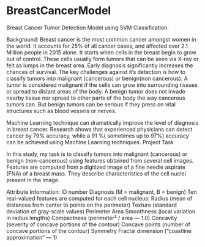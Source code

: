# BreastCancerModel
Breast Cancer Tumor Detection Model using SVM Classification.

Background:
Breast cancer is the most common cancer amongst women in the world. It accounts for 25% of all cancer cases, and affected over 2.1 Million people in 2015 alone. It starts when cells in the breast begin to grow out of control. These cells usually form tumors that can be seen via X-ray or felt as lumps in the breast area.
Early diagnosis significantly increases the chances of survival. The key challenges against it’s detection is how to classify tumors into malignant (cancerous) or benign(non cancerous). A tumor is considered malignant if the cells can grow into surrounding tissues or spread to distant areas of the body. A benign tumor does not invade nearby tissue nor spread to other parts of the body the way cancerous tumors can. But benign tumors can be serious if they press on vital structures such as blood vessels or nerves.

Machine Learning technique can dramatically improve the level of diagnosis in breast cancer. Research shows that experienced physicians can detect cancer by 79% accuracy, while a 91 %( sometimes up to 97%) accuracy can be achieved using Machine Learning techniques.
Project Task

In this study, my task is to classify tumors into malignant (cancerous) or benign (non-cancerous) using features obtained from several cell images.
Features are computed from a digitized image of a fine needle aspirate (FNA) of a breast mass. They describe characteristics of the cell nuclei present in the image.

Attribute Information:
  ID number
  Diagnosis (M = malignant, B = benign)
  Ten real-valued features are computed for each cell nucleus:
  Radius (mean of distances from center to points on the perimeter)
  Texture (standard deviation of gray-scale values)
  Perimeter
  Area
  Smoothness (local variation in radius lengths)
  Compactness (perimeter² / area — 1.0)
  Concavity (severity of concave portions of the contour)
  Concave points (number of concave portions of the contour)
  Symmetry
  Fractal dimension (“coastline approximation” — 1)
